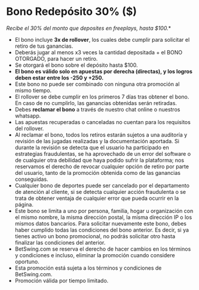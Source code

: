 # Bono Redepósito 30% ($)
**Recibe el 30% del monto que deposites en freeplays, hasta $100*.**
- El bono incluye **3x de rollover**, los cuales debe cumplir para solicitar el retiro de tus ganancias.
- Deberás jugar al menos x3 veces la cantidad depositada + el BONO OTORGADO, para hacer un retiro.
- Se otorgará el bono sobre el depósito hasta $100.
- **El bono es válido solo en apuestas por derecha (directas), y los logros deben estar entre los -250 y +250.**
- Este bono no puede ser combinado con ninguna otra promoción al mismo tiempo.
- El rollover se debe cumplir en los primeros 7 días tras obtener el bono. En caso de no cumplirlo, las ganancias obtenidas serán retiradas.
- Debes **reclamar el bono** a través de nuestro chat online o nuestros whatsapp.
- Las apuestas recuperadas o canceladas no cuentan para los requisitos del rollover.
- Al reclamar el bono, todos los retiros estarán sujetos a una auditoría y revisión de las jugadas realizadas y la documentación aportada. Si durante la revisión se detecta que el usuario ha participado en estrategias fraudulentas, se ha aprovechado de un error del software o de cualquier otra debilidad que haya podido sufrir la plataforma; nos reservamos el derecho de revocar cualquier opción de retiro por parte del usuario, tanto de la promoción obtenida como de las ganancias conseguidas.
- Cualquier bono de deportes puede ser cancelado por el departamento de atención al cliente, si se detecta cualquier acción fraudulenta o se trata de obtener ventaja de cualquier error que pueda ocurrir en la página.
- Este bono se limita a uno por persona, familia, hogar u organización con el mismo nombre, la misma dirección postal, la misma dirección IP o los mismos datos bancarios.
Para solicitar nuevamente este bono, debes haber cumplido todas las condiciones del bono anterior. Es decir, si ya tienes activo un bono promocional, no podrás solicitar otro hasta finalizar las condiciones del anterior.
- BetSwing.com se reserva el derecho de hacer cambios en los términos y condiciones e incluso, eliminar la promoción cuando considere oportuno.
- Esta promoción está sujeta a los términos y condiciones de BetSwing.com.
- Promoción válida por tiempo limitado.
